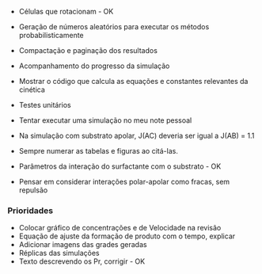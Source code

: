 * Células que rotacionam - OK
* Geração de números aleatórios para executar os métodos probabilisticamente
* Compactação e paginação dos resultados
* Acompanhamento do progresso da simulação
* Mostrar o código que calcula as equações e constantes relevantes da cinética
* Testes unitários
* Tentar executar uma simulação no meu note pessoal

* Na simulação com substrato apolar, J(AC) deveria ser igual a J(AB) = 1.1
* Sempre numerar as tabelas e figuras ao citá-las.
* Parâmetros da interação do surfactante com o substrato - OK
* Pensar em considerar interações polar-apolar como fracas, sem repulsão


### Prioridades
* Colocar gráfico de concentrações e de Velocidade na revisão
* Equação de ajuste da formação de produto com o tempo, explicar
* Adicionar imagens das grades geradas
* Réplicas das simulações
* Texto descrevendo os Pr, corrigir - OK